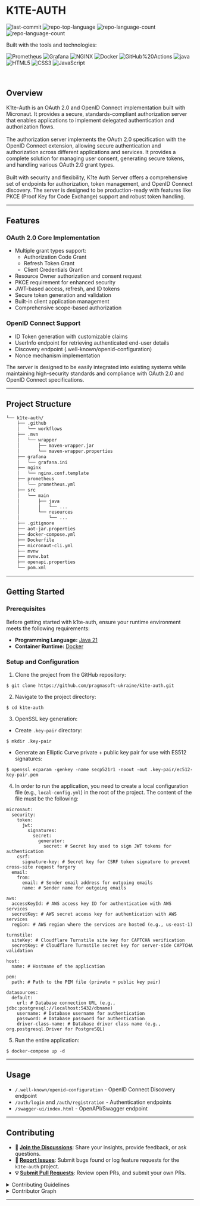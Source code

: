 <div align="left" style="position: relative;">
<h1>K1TE-AUTH</h1>
<p align="left">
	<img src="https://img.shields.io/github/last-commit/pragmasoft-ukraine/k1te-auth?style=flat&logo=git&logoColor=white&color=0080ff" alt="last-commit">
	<img src="https://img.shields.io/github/languages/top/pragmasoft-ukraine/k1te-auth?style=flat&color=0080ff" alt="repo-top-language">
	<img src="https://img.shields.io/github/languages/count/pragmasoft-ukraine/k1te-auth?style=flat&color=0080ff" alt="repo-language-count">
  <img src="https://img.shields.io/maintenance/yes/2025?style=flat&color=0080ff" alt="repo-language-count">
</p>
<p align="left">Built with the tools and technologies:</p>
<p align="left">
	<img src="https://img.shields.io/badge/Prometheus-E6522C.svg?style=flat&logo=Prometheus&logoColor=white" alt="Prometheus">
	<img src="https://img.shields.io/badge/Grafana-F46800.svg?style=flat&logo=Grafana&logoColor=white" alt="Grafana">
	<img src="https://img.shields.io/badge/NGINX-009639.svg?style=flat&logo=NGINX&logoColor=white" alt="NGINX">
	<img src="https://img.shields.io/badge/Docker-2496ED.svg?style=flat&logo=Docker&logoColor=white" alt="Docker">
	<img src="https://img.shields.io/badge/GitHub%20Actions-2088FF.svg?style=flat&logo=GitHub-Actions&logoColor=white" alt="GitHub%20Actions">
	<img src="https://img.shields.io/badge/java-%23ED8B00.svg?style=flat&logo=openjdk&logoColor=white" alt="java">
  <img src="https://img.shields.io/badge/HTML5-E34F26.svg?style=flat&logo=HTML5&logoColor=white" alt="HTML5">
  <img src="https://img.shields.io/badge/CSS3-1572B6.svg?style=flat&logo=CSS3&logoColor=white" alt="CSS3">
  <img src="https://img.shields.io/badge/JavaScript-F7DF1E.svg?style=flat&logo=JavaScript&logoColor=black" alt="JavaScript">
</p>
</div>
<br clear="right">

## Overview

K1te-Auth is an OAuth 2.0 and OpenID Connect implementation built with Micronaut.
It provides a secure, standards-compliant authorization server that enables applications to implement delegated authentication and authorization flows.
<br><br>
The authorization server implements the OAuth 2.0 specification with the OpenID Connect extension, allowing secure authentication and authorization across different applications and services.
It provides a complete solution for managing user consent, generating secure tokens, and handling various OAuth 2.0 grant types.
<br><br>
Built with security and flexibility, K1te Auth Server offers a comprehensive set of endpoints for authorization, token management, and OpenID Connect discovery.
The server is designed to be production-ready with features like PKCE (Proof Key for Code Exchange) support and robust token handling.

---

## Features

### OAuth 2.0 Core Implementation
- Multiple grant types support:
  - Authorization Code Grant
  - Refresh Token Grant
  - Client Credentials Grant
- Resource Owner authorization and consent request
- PKCE requirement for enhanced security
- JWT-based access, refresh, and ID tokens
- Secure token generation and validation
- Built-in client application management
- Comprehensive scope-based authorization

### OpenID Connect Support
- ID Token generation with customizable claims
- UserInfo endpoint for retrieving authenticated end-user details
- Discovery endpoint (.well-known/openid-configuration)
- Nonce mechanism implementation

The server is designed to be easily integrated into existing systems while maintaining high-security standards and compliance with OAuth 2.0 and OpenID Connect specifications.

---

## Project Structure

```sh
└── k1te-auth/
    ├── .github
    │   └── workflows
    ├── .mvn
    │   └── wrapper
    │       ├── maven-wrapper.jar
    │       └── maven-wrapper.properties
    ├── grafana
    │   └── grafana.ini
    ├── nginx
    │   └── nginx.conf.template
    ├── prometheus
    │   └── prometheus.yml
    ├── src
    │   └── main
    │       ├── java
    │       │   └── ...
    │       └── resources
    │           └── ...
    ├── .gitignore
    ├── aot-jar.properties
    ├── docker-compose.yml
    ├── Dockerfile
    ├── micronaut-cli.yml
    ├── mvnw
    ├── mvnw.bat
    ├── openapi.properties
    └── pom.xml
```

---

## Getting Started

### Prerequisites

Before getting started with k1te-auth, ensure your runtime environment meets the following requirements:

- **Programming Language:** [Java 21](https://www.oracle.com/java/technologies/downloads/#java21)
- **Container Runtime:** [Docker](https://www.docker.com)

### Setup and Configuration

1. Clone the project from the GitHub repository:
```
$ git clone https://github.com/pragmasoft-ukraine/k1te-auth.git
```

2. Navigate to the project directory:
```
$ cd k1te-auth
```

3. OpenSSL key generation:
  - Create `.key-pair` directory:
  ```
  $ mkdir .key-pair
  ```
  - Generate an Elliptic Curve private + public key pair for use with ES512 signatures:
  ```
  $ openssl ecparam -genkey -name secp521r1 -noout -out .key-pair/ec512-key-pair.pem
  ```

4. In order to run the application, you need to create a local configuration file (e.g., `local-config.yml`) in the root of the project. The content of the file must be the following:
```
micronaut:
  security:
    token:
      jwt:
        signatures:
          secret:
            generator:
              secret: # Secret key used to sign JWT tokens for authentication
    csrf:
      signature-key: # Secret key for CSRF token signature to prevent cross-site request forgery
  email:
    from:
      email: # Sender email address for outgoing emails
      name: # Sender name for outgoing emails

aws:
  accessKeyId: # AWS access key ID for authentication with AWS services
  secretKey: # AWS secret access key for authentication with AWS services
  region: # AWS region where the services are hosted (e.g., us-east-1)

turnstile:
  siteKey: # Cloudflare Turnstile site key for CAPTCHA verification
  secretKey: # Cloudflare Turnstile secret key for server-side CAPTCHA validation

host:
  name: # Hostname of the application

pem:
  path: # Path to the PEM file (private + public key pair)

datasources:
  default:
    url: # Database connection URL (e.g., jdbc:postgresql://localhost:5432/dbname)
    username: # Database username for authentication
    password: # Database password for authentication
    driver-class-name: # Database driver class name (e.g., org.postgresql.Driver for PostgreSQL)
```

5. Run the entire application:
```
$ docker-compose up -d
```

---

## Usage
- `/.well-known/openid-configuration` - OpenID Connect Discovery endpoint
- `/auth/login` and `/auth/registration` - Authentication endpoints
- `/swagger-ui/index.html` - OpenAPI/Swagger endpoint

---

## Contributing

- **💬 [Join the Discussions](https://github.com/pragmasoft-ukraine/k1te-auth/discussions)**: Share your insights, provide feedback, or ask questions.
- **🐛 [Report Issues](https://github.com/pragmasoft-ukraine/k1te-auth/issues)**: Submit bugs found or log feature requests for the `k1te-auth` project.
- **💡 [Submit Pull Requests](https://github.com/pragmasoft-ukraine/k1te-auth/pulls)**: Review open PRs, and submit your own PRs.

<details closed>
<summary>Contributing Guidelines</summary>

1. **Fork the Repository**: Start by forking the project repository to your github account.
2. **Clone Locally**: Clone the forked repository to your local machine using a git client.
   ```
   $ git clone https://github.com/pragmasoft-ukraine/k1te-auth.git
   ```
3. **Create a New Branch**: Always work on a new branch, giving it a descriptive name.
   ```
   $ git checkout -b new-feature-x
   ```
4. **Make Your Changes**: Develop and test your changes locally.
5. **Commit Your Changes**: Commit with a clear message describing your updates.
   ```
   $ git commit -m 'Implemented new feature x.'
   ```
6. **Push to github**: Push the changes to your forked repository.
   ```
   $ git push origin new-feature-x
   ```
7. **Submit a Pull Request**: Create a PR against the original project repository. Clearly describe the changes and their motivations.
8. **Review**: Once your PR is reviewed and approved, it will be merged into the main branch. Congratulations on your contribution!
</details>

<details closed>
<summary>Contributor Graph</summary>
<br>
<p align="left">
   <a href="https://github.com{/pragmasoft-ukraine/k1te-auth/}graphs/contributors">
      <img src="https://contrib.rocks/image?repo=pragmasoft-ukraine/k1te-auth">
   </a>
</p>
</details>

---
